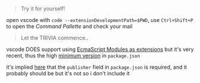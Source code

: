 > Try it for yourself!

open vscode with `code --extensionDevelopmentPath=$PWD`, use `Ctrl+Shift+P` to open the *Command Pallette* and check your mail

> Let the TRIVIA commence..

vscode DOES support using [EcmaScript Modules as extensions][1] but it's very recent, thus the high [minimum version][2] in `package.json`

it's implied [here][3] that the `publisher` field in `package.json` is required, and it probably should be but it's not so i don't include it

[1]: https://code.visualstudio.com/updates/v1_100#_extension-authoring
[2]: https://github.com/Carlyle-Foster/the_simplest_vscode_extension/blob/3365f02444b3cbc32bd5554b7e9d2fa9decfa39d/package.json#L5
[3]: https://code.visualstudio.com/api/get-started/extension-anatomy#extension-manifest
